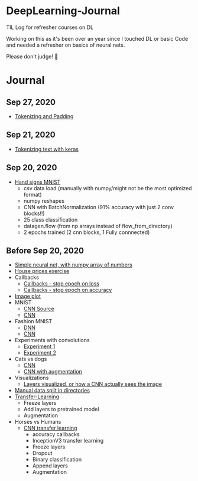 # DeepLearning-Journal 
TIL Log for refresher courses on DL

Working on this as it's been over an year since I touched DL or basic Code and needed a refresher on basics of neural nets.

Please don't judge! 🙈

# Journal 
## Sep 27, 2020
- [Tokenizing and Padding](/deeplearning.ai-tensorflow-developer-certificate/3-of-4-nlp-in-tf/week-1/sarcasm-detection.ipynb)
## Sep 21, 2020
- [Tokenizing text with keras](/deeplearning.ai-tensorflow-developer-certificate/3-of-4-nlp-in-tf/week-1/lesson-1-text-preprocess-tokenizing.ipynb)

## Sep 20, 2020
- [Hand signs MNIST](/deeplearning.ai-tensorflow-developer-certificate/2-of-4-cnn-in-tf/week-4/week-4-final-problem-submission.ipynb)
  - csv data load (manually with numpy/might not be the most optimized format)
  - numpy reshapes
  - CNN with BatchNormalization (91% accuracy with just 2 conv blocks!!)
  - 25 class classification
  - datagen.flow (from np arrays instead of flow_from_directory)
  - 2 epochs trained (2 cnn blocks, 1 Fully connnected)
## Before Sep 20, 2020
- [Simple neural net, with numpy array of numbers](/deeplearning.ai-tensorflow-developer-certificate/1-of-4-intro-to-tf/Week_1/Week%201.ipynb)
- [House prices exercise](/deeplearning.ai-tensorflow-developer-certificate/1-of-4-intro-to-tf/Week_1/Week_1_ex_1.ipynb)
- Callbacks
  - [Callbacks - stop epoch on loss](/deeplearning.ai-tensorflow-developer-certificate/1-of-4-intro-to-tf/Week_2/Callbacks%20-%20Loss%20autostop.ipynb)
  - [Callbacks - stop epoch on accuracy](/deeplearning.ai-tensorflow-developer-certificate/1-of-4-intro-to-tf/Week_2/Callbacks%20Accuracy.ipynb)
- [Image plot](/deeplearning.ai-tensorflow-developer-certificate/1-of-4-intro-to-tf/Week_2/Fashion%20MNIST.ipynb)
- MNIST
  - [CNN Source](/deeplearning.ai-tensorflow-developer-certificate/1-of-4-intro-to-tf/Week_3/Course_1_Part_6_Lesson_2_Notebook.ipynb)
  - [CNN](/deeplearning.ai-tensorflow-developer-certificate/1-of-4-intro-to-tf/Week_2/Mnist.ipynb)
- Fashion MNIST
  - [DNN](/deeplearning.ai-tensorflow-developer-certificate/1-of-4-intro-to-tf/Week_2/Fashion%20MNIST.ipynb)
  - [CNN](/deeplearning.ai-tensorflow-developer-certificate/1-of-4-intro-to-tf/Week_3/ConvNet%20Fashion%20MNIST.ipynb)
- Experiments with convolutions
  - [Experiment 1](/deeplearning.ai-tensorflow-developer-certificate/1-of-4-intro-to-tf/Week_3/Convolutions%20and%20pooling%20experiments.ipynb)
  - [Experiment 2](/deeplearning.ai-tensorflow-developer-certificate/1-of-4-intro-to-tf/Week_3/Course_1_Part_6_Lesson_3_Notebook.ipynb)
- Cats vs dogs
  - [CNN](/deeplearning.ai-tensorflow-developer-certificate/2-of-4-cnn-in-tf/week-1/cats-vs-dogs.ipynb)
  - [CNN with augmentation](/deeplearning.ai-tensorflow-developer-certificate/2-of-4-cnn-in-tf/week-2/cats-vs-dogs-augmented.ipynb)
- Visualizations
  - [Layers visualized, or how a CNN actually sees the image](/deeplearning.ai-tensorflow-developer-certificate/2-of-4-cnn-in-tf/week-1/cats-vs-dogs.ipynb)
- [Manual data split in directories](/deeplearning.ai-tensorflow-developer-certificate/2-of-4-cnn-in-tf/week-1/cats-v-dogs-manual-split-passed-submission.ipynb)
- [Transfer-Learning](/deeplearning.ai-tensorflow-developer-certificate/2-of-4-cnn-in-tf/week-3/transfer-learning.ipynb)
  - Freeze layers
  - Add layers to pretrained model
  - Augmentation
- Horses vs Humans
  - [CNN transfer learning](/deeplearning.ai-tensorflow-developer-certificate/2-of-4-cnn-in-tf/week-3/humans-vs-horses-submission.ipynb)
    - accuracy callbacks
    - InceptionV3 transfer learning
    - Freeze layers
    - Dropout
    - Binary classification
    - Append layers
    - Augmentation

